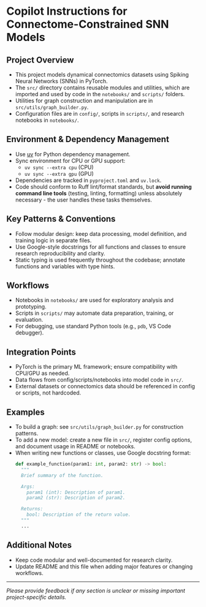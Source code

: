 
# Copilot Instructions for Connectome-Constrained SNN Models

## Project Overview
- This project models dynamical connectomics datasets using Spiking Neural Networks (SNNs) in PyTorch.
- The `src/` directory contains reusable modules and utilities, which are imported and used by code in the `notebooks/` and `scripts/` folders.
- Utilities for graph construction and manipulation are in `src/utils/graph_builder.py`.
- Configuration files are in `config/`, scripts in `scripts/`, and research notebooks in `notebooks/`.


## Environment & Dependency Management
- Use [uv](https://docs.astral.sh/uv/) for Python dependency management.
- Sync environment for CPU or GPU support:
  - `uv sync --extra cpu` (CPU)
  - `uv sync --extra gpu` (GPU)
- Dependencies are tracked in `pyproject.toml` and `uv.lock`.
- Code should conform to Ruff lint/format standards, but **avoid running command line tools** (testing, linting, formatting) unless absolutely necessary - the user handles these tasks themselves.



## Key Patterns & Conventions
- Follow modular design: keep data processing, model definition, and training logic in separate files.
- Use Google-style docstrings for all functions and classes to ensure research reproducibility and clarity.
- Static typing is used frequently throughout the codebase; annotate functions and variables with type hints.

## Workflows
- Notebooks in `notebooks/` are used for exploratory analysis and prototyping.
- Scripts in `scripts/` may automate data preparation, training, or evaluation.
- For debugging, use standard Python tools (e.g., `pdb`, VS Code debugger).

## Integration Points
- PyTorch is the primary ML framework; ensure compatibility with CPU/GPU as needed.
- Data flows from config/scripts/notebooks into model code in `src/`.
- External datasets or connectomics data should be referenced in config or scripts, not hardcoded.


## Examples
- To build a graph: see `src/utils/graph_builder.py` for construction patterns.
- To add a new model: create a new file in `src/`, register config options, and document usage in README or notebooks.
- When writing new functions or classes, use Google docstring format:
  ```python
  def example_function(param1: int, param2: str) -> bool:
    """
    Brief summary of the function.

    Args:
      param1 (int): Description of param1.
      param2 (str): Description of param2.

    Returns:
      bool: Description of the return value.
    """
    ...
  ```

## Additional Notes
- Keep code modular and well-documented for research clarity.
- Update README and this file when adding major features or changing workflows.

---

*Please provide feedback if any section is unclear or missing important project-specific details.*
